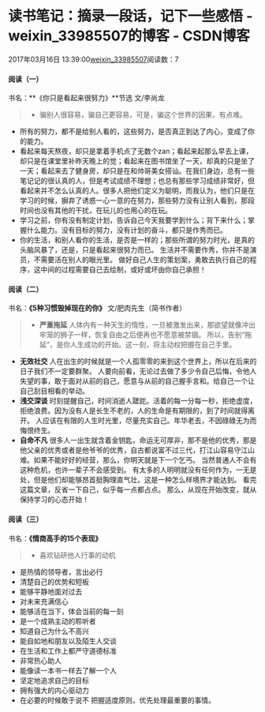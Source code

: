 # 读书笔记：摘录一段话，记下一些感悟 - weixin_33985507的博客 - CSDN博客
2017年03月16日 13:39:00[weixin_33985507](https://me.csdn.net/weixin_33985507)阅读数：7
#### 阅读（一）
书名：**《你只是看起来很努力》**节选 文/李尚龙
> - 骗别人很容易，骗自己更容易，可是，骗这个世界的因果，有点难。
- 所有的努力，都不是给别人看的，这些努力，是否真正到达了内心，变成了你的能力。
- 看起来每天熬夜，却只是拿着手机点了无数个zan；看起来起那么早去上课，却只是在课堂里补昨天晚上的觉；看起来在图书馆坐了一天，却真的只是坐了一天；看起来去了健身房，却只是在和帅哥美女搭讪。在我们身边，总有一些笔记记的很认真的人，但是考试成绩不理想；也总有那些学习成绩非常好，但看起来并不怎么认真的人。很多人把他们定义为聪明，而我认为，他们只是在学习的时候，摒弃了诱惑一心一意的在努力，那些努力没有让别人看到，那段时间也没有其他的干扰，在玩儿的也用心的在玩。
- 学习之前，你有没有制定计划，告诉自己今天我要学到什么；背下来什么；掌握什么能力。没有目标的努力，没有计划的奋斗，都只是作秀而已。
- 你的生活，和别人看你的生活，是否是一样的；那些所谓的努力时光，是真的头脑风暴了，还是，只是看起来很努力而已。
生活并不需要作秀，你并不是演员，不需要活在别人的眼光里。
做好自己人生的策划案，勇敢去执行自己的程序，这中间的过程需要自己去绘制，或好或坏由你自己承担！
#### 阅读（二）
书名：**《5种习惯毁掉现在的你》** 文/肥肉先生（简书作者）
> - **严重拖延**
人体内有一种天生的惰性，一旦被激发出来，那欲望就像冲出牢笼的狮子一样，恢复自由之后便再也不愿意被禁锢。
所以，告别“拖延”，是你人生成功的开始。这一刻，将主动权把握在自己手里。
- **无效社交**
人在出生的时候就是一个人孤零零的来到这个世界上，所以在后来的日子我们不一定要群聚。
人要向前看，无论过去做了多少令自己后悔，令他人失望的事，敢于面对从前的自己，愿意与从前的自己握手言和。给自己一个让自己刮目相看的举动。
- **浅交深谈**
时刻提醒自己，时间消逝人蹉跎。活着的每一分每一秒，拒绝虚度，拒绝浪费。因为没有人是长生不老的，人的生命是有期限的，到了时间就得离开。
人应该在有限的人生时光里，尽量充实自己。年华老去，不因碌碌无为而悔恨终生。
- **自命不凡**
很多人一出生就含着金钥匙，命运无可厚非，那不是他的优秀，那是他父亲的优秀或者是他爷爷的优秀，自古都说富不过三代，打江山容易守江山难。如果不能好好的经营，那么，你明天就是下一个乞丐。
当然普通人不会有这种危机，也许一辈子不会感受到。
有太多的人明明就没有任何作为，一无是处，但是他们却能够昂首挺胸理直气壮。这是一种怎么样境界才能达到。
看完这篇文章，反省一下自己，似乎每一点都占点。
那么，从现在开始改变，就从保持学习的心态开始！
#### 阅读（三）
书名：**《情商高手的15个表现》**
> - 喜欢钻研他人行事的动机
- 是热情的领导者，言出必行
- 清楚自己的优势和短板
- 能够平静地面对过去
- 对未来充满信心
- 能够活在当下，体会当前的每一刻
- 是一个成熟主动的聆听者
- 知道自己为什么不高兴
- 能自如地和朋友以及陌生人交谈
- 在生活和工作上都严守道德标准
- 非常热心助人
- 能像读一本书一样去了解一个人
- 坚定地追求自己的目标
- 拥有强大的内心驱动力
- 在必要的时候敢于说不
把握适度原则，优先处理最重要的事情。
